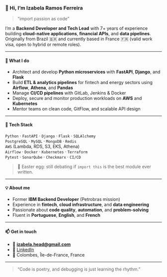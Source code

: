 ### 👋 Hi, I’m Izabela Ramos Ferreira  

> “import passion as code”  

I’m a **Backend Developer and Tech Lead** with 7+ years of experience building **cloud-native applications**, **financial APIs**, and **data pipelines**.  
Originally from Brazil 🇧🇷 and currently based in France 🇫🇷 (valid work visa, open to hybrid or remote roles).  

---

#### 🧩 What I do  
- Architect and develop **Python microservices** with **FastAPI**, **Django**, and **Flask**  
- Build **ETL & analytics pipelines** for fintech and energy sectors using **Airflow**, **Athena**, and **Pandas**  
- Manage **CI/CD pipelines** with GitLab, Jenkins & Docker  
- Deploy, secure and monitor production workloads on **AWS** and **Kubernetes**  
- Mentor teams on clean code, GitFlow, and scalable API design  

---

#### 🧠 Tech Stack  
`Python` · `FastAPI` · `Django` · `Flask` · `SQLAlchemy`  
`PostgreSQL` · `MySQL` · `MongoDB` · `Redis`  
`AWS` (Lambda, RDS, S3, EKS, Athena)  
`Airflow` · `Docker` · `Kubernetes` · `Terraform`  
`Pytest` · `SonarQube` · `Checkmarx` · `CI/CD`  

> 🐍 Easter egg: still debating if `import this` is the best module ever written.  

---

#### 💡 About me  
- Former **IBM Backend Developer** (Petrobras mission)  
- Experience in **fintech**, **cloud infrastructure**, and **data engineering**  
- Passionate about **code quality**, **automation**, and **problem-solving**  
- Fluent in **Portuguese**, **English**, and **French**  

---

#### 📫 Get in touch  
- 📧 **izabela.head@gmail.com**  
- 💼 [LinkedIn](https://www.linkedin.com/in/izabela-ramos-ferreira)  
- 📍 Colombes, Île-de-France, France  

---

> “Code is poetry, and debugging is just learning the rhythm.”
